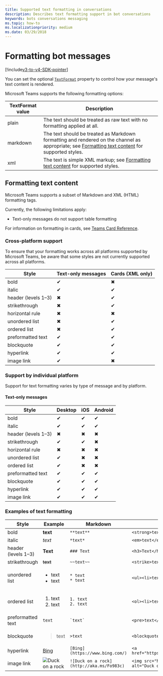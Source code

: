 ```yaml
---
title: Supported text formatting in conversations
description: Describes text formatting support in bot conversations
keywords: bots conversations messaging
ms.topic: how-to
ms.localizationpriority: medium
ms.date: 03/29/2018
---
```

# Formatting bot messages

[!include[v3-to-v4-SDK-pointer](~/includes/v3-to-v4-pointer-bots.md)]

You can set the optional [`TextFormat`](/bot-framework/dotnet/bot-builder-dotnet-create-messages#customizing-a-message) property to control how your message's text content is rendered.

Microsoft Teams supports the following formatting options:

| TextFormat value | Description |
| --- | --- |
| plain | The text should be treated as raw text with no formatting applied at all. |
| markdown | The text should be treated as Markdown formatting and rendered on the channel as appropriate; see [Formatting text content](#formatting-text-content) for supported styles. |
| xml | The text is simple XML markup; see [Formatting text content](#formatting-text-content) for supported styles. |

## Formatting text content

Microsoft Teams supports a subset of Markdown and XML (HTML) formatting tags.

Currently, the following limitations apply:

* Text-only messages do not support table formatting

For information on formatting in cards, see [Teams Card Reference](~/task-modules-and-cards/cards/cards-reference.md).

### Cross-platform support

To ensure that your formatting works across all platforms supported by Microsoft Teams, be aware that some styles are not currently supported across all platforms.

| Style                     | Text-only messages | Cards (XML only) |
|---------------------------|--------------------|------------------|
| bold                      | ✔                  | ✖                |
| italic                    | ✔                  | ✔                |
| header (levels 1&ndash;3) | ✖                  | ✔                |
| strikethrough             | ✖                  | ✔                |
| horizontal rule           | ✖                  | ✖                |
| unordered list            | ✖                  | ✔                |
| ordered list              | ✖                  | ✔                |
| preformatted text         | ✔                  | ✔                |
| blockquote                | ✔                  | ✔                |
| hyperlink                 | ✔                  | ✔                |
| image link                | ✔                  | ✖                |

### Support by individual platform

Support for text formatting varies by type of message and by platform.

#### Text-only messages

| Style                     | Desktop | iOS | Android |
|---------------------------|---------|-----|---------|
| bold                      | ✔       | ✔   | ✔       |
| italic                    | ✔       | ✔   | ✔       |
| header (levels 1&ndash;3) | ✖       | ✖   | ✖       |
| strikethrough             | ✔       | ✔   | ✖       |
| horizontal rule           | ✖       | ✖   | ✖       |
| unordered list            | ✔       | ✖   | ✖       |
| ordered list              | ✔       | ✖   | ✖       |
| preformatted text         | ✔       | ✔   | ✔       |
| blockquote                | ✔       | ✔   | ✔       |
| hyperlink                 | ✔       | ✔   | ✔       |
| image link                | ✔       | ✔   | ✔       |

### Examples of text formatting

| Style | Example | Markdown | XML (HTML) |
| --- | --- | --- | --- |
| bold | **text** | `**text**` | `<strong>text</strong>` |
| italic | *text* | `*text*` | `<em>text</em>` |
| header (levels 1&ndash;3) | **Text** | `### Text` | `<h3>Text</h3>` |
| strikethrough | ~~text~~ | `~~text~~` | `<strike>text</strike>` |
| unordered list | <ul><li>text</li><li>text</li></ul> | `* text`<br>`* text` | `<ul><li>text</li><li>text</li></ul>` |
| ordered list | <ol><li>text</li><li>text</li></ol> | `1. text`<br>`2. text` | `<ol><li>text</li><li>text</li></ol>` |
| preformatted text | `text` | `` `text` `` | `<pre>text</pre>` |
| blockquote | <blockquote>text</blockquote> | `>text` | `<blockquote>text</blockquote>` |
| hyperlink | [Bing](https://www.bing.com/) | `[Bing](https://www.bing.com/)` | `<a href="https://www.bing.com/">Bing</a>` |
| image link | <img src="https://aka.ms/Fo983c" alt="Duck on a rock"></img> | `![Duck on a rock](http://aka.ms/Fo983c)` | `<img src="https://aka.ms/Fo983c" alt="Duck on a rock"></img>` |
